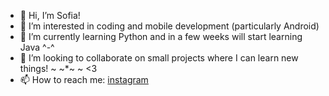 - 👋 Hi, I’m Sofia!
- 👀 I’m interested in coding and mobile development (particularly Android)
- 🌱 I’m currently learning Python and in a few weeks will start learning Java ^-^
- 💞️ I’m looking to collaborate on small projects where I can learn new things! ~ ~*~ ~ <3
- 📫 How to reach me: [instagram](https://www.instagram.com/sofia.beau/) 

<!---
Sofia-beau/Sofia-beau is a ✨ special ✨ repository because its `README.md` (this file) appears on your GitHub profile.
You can click the Preview link to take a look at your changes.
--->
